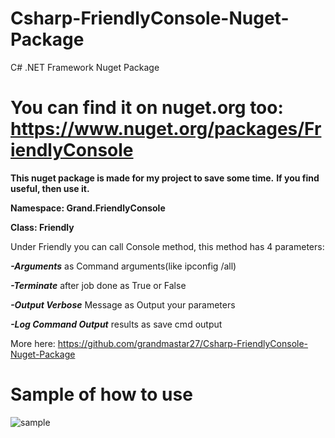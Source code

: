 # Csharp-FriendlyConsole-Nuget-Package
 C# .NET Framework Nuget Package

# You can find it on nuget.org too: https://www.nuget.org/packages/FriendlyConsole

**This nuget package is made for my project to save some time.**
**If you find useful, then use it.**

**Namespace: Grand.FriendlyConsole**

**Class: Friendly**

Under Friendly you can call Console method, this method has 4 parameters:

***-Arguments*** as Command arguments(like ipconfig /all)

***-Terminate*** after job done as True or False

***-Output Verbose*** Message as Output your parameters

***-Log Command Output*** results as save cmd output

More here: https://github.com/grandmastar27/Csharp-FriendlyConsole-Nuget-Package

# Sample of how to use
![sample](https://user-images.githubusercontent.com/12668764/85919485-b8395d00-b86b-11ea-88eb-d35b530cc775.png)